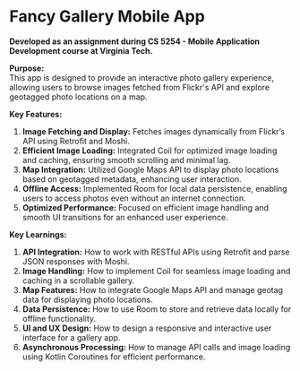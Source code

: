 # Fancy Gallery Mobile App

**Developed as an assignment during CS 5254 - Mobile Application Development course at Virginia Tech.**

**Purpose:**  
This app is designed to provide an interactive photo gallery experience, allowing users to browse images fetched from Flickr's API and explore geotagged photo locations on a map.

**Key Features:**

1. **Image Fetching and Display:** Fetches images dynamically from Flickr’s API using Retrofit and Moshi.
2. **Efficient Image Loading:** Integrated Coil for optimized image loading and caching, ensuring smooth scrolling and minimal lag.
3. **Map Integration:** Utilized Google Maps API to display photo locations based on geotagged metadata, enhancing user interaction.
4. **Offline Access:** Implemented Room for local data persistence, enabling users to access photos even without an internet connection.
5. **Optimized Performance:** Focused on efficient image handling and smooth UI transitions for an enhanced user experience.

**Key Learnings:**

1. **API Integration:** How to work with RESTful APIs using Retrofit and parse JSON responses with Moshi.
2. **Image Handling:** How to implement Coil for seamless image loading and caching in a scrollable gallery.
3. **Map Features:** How to integrate Google Maps API and manage geotag data for displaying photo locations.
4. **Data Persistence:** How to use Room to store and retrieve data locally for offline functionality.
5. **UI and UX Design:** How to design a responsive and interactive user interface for a gallery app.
6. **Asynchronous Processing:** How to manage API calls and image loading using Kotlin Coroutines for efficient performance.
